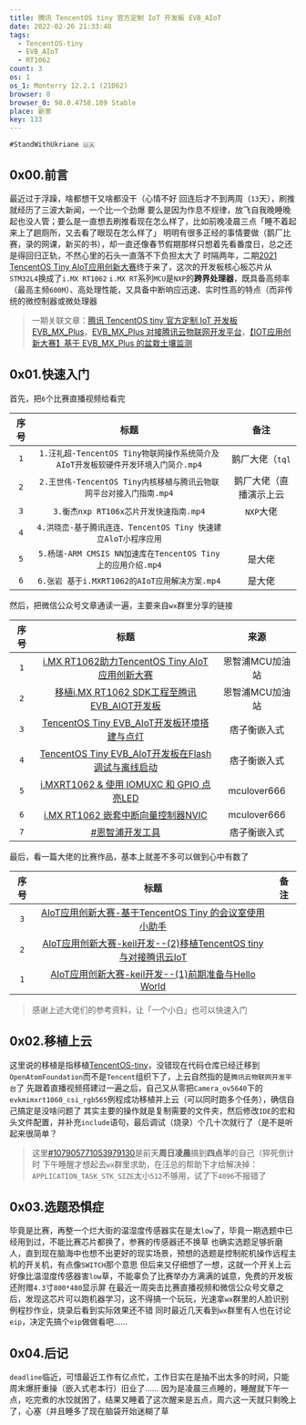 ```yaml
---
title: 腾讯 TencentOS tiny 官方定制 IoT 开发板 EVB_AIoT
date: 2022-02-26 21:33:48
tags:
  - TencentOS-tiny
  - EVB_AIoT
  - RT1062
count: 3
os: 1
os_1: Monterry 12.2.1 (21D62)
browser: 0
browser_0: 98.0.4758.109 Stable
place: 新家
key: 133
---
```

    #StandWithUkriane 🇺🇦
<!-- more -->
## 0x00.前言
<span title="你知道的太多了" class="heimu">最近过于浮躁，啥都想干又啥都没干（心情不好
回连后才不到两周（`13`天），刷推就经历了三波大新闻，一个比一个劲爆
要么是因为作息不规律，放飞自我晚睡晚起也没人管；要么是一直想去刷推看现在怎么样了，比如前晚凌晨三点「睡不着起来上了趟厕所，又去看了眼现在怎么样了」
明明有很多正经的事情要做（鹅厂比赛，录的网课，新买的书），却一直还像春节假期那样只想着先看番度日，总之还是得回归正轨，不然心里的石头一直落不下负担太大了</span>
时隔两年，二期[2021 TencentOS Tiny AIoT应用创新大赛](https://web.archive.org/web/20220307120534/https://cloud.tencent.com/developer/competition/introduction/10032)终于来了，这次的开发板核心板芯片从`STM32L4`换成了`i.MX RT1062`
`i.MX RT`系列`MCU`是`NXP`的**跨界处理器**，既具备高频率（最高主频`600M`）、高处理性能，又具备中断响应迅速、实时性高的特点（而非传统的微控制器或微处理器
> 一期关联文章：[腾讯 TencentOS tiny 官方定制 IoT 开发板 EVB_MX_Plus](../EVB-MX-Plus/init.html)，[EVB_MX_Plus 对接腾讯云物联网开发平台](../EVB-MX-Plus/qcloud-iot-explorer.html)，[【IOT应用创新大赛】基于 EVB_MX_Plus 的盆栽土壤监测](../EVB-MX-Plus/flower.html)

## 0x01.快速入门
首先，把`6`个比赛直播视频给看完

序号 | 标题 | 备注
:---: | :---: | :---:
`1` | `1.汪礼超-TencentOS Tiny物联网操作系统简介及AIoT开发板软硬件开发环境入门简介.mp4` | 鹅厂大佬（`tql`
`2` | `2.王世伟-TencentOS Tiny内核移植与腾讯云物联网平台对接入门指南.mp4` | 鹅厂大佬（直播演示上云
`3` | `3.衡杰nxp RT106x芯片开发快速指南.mp4` | `NXP`大佬
`4` | `4.洪晓峦-基于腾讯连连、TencentOS Tiny 快速建立AloT小程序应用` | 
`5` | `5.杨瑞-ARM CMSIS NN加速库在TencentOS Tiny上的应用介绍.mp4` | 是大佬
`6` | `6.张岩 基于i.MXRT1062的AIoT应用解决方案.mp4` | 是大佬

然后，把微信公众号文章通读一遍，主要来自`wx`群里分享的链接

序号 | 标题 | 来源
:---: | :---: | :---:
`1` | [i.MX RT1062助力TencentOS Tiny AIoT应用创新大赛](https://web.archive.org/web/20220307123217/https://mp.weixin.qq.com/s?__biz=MzI3NDYwOTQ5Mg%3D%3D&mid=2247489403&idx=2&sn=c2c5580e26e62d7785f222de1a715640) | 恩智浦MCU加油站
`2` | [移植i.MX RT1062 SDK工程至腾讯EVB_AIOT开发板](https://web.archive.org/web/20220307123104/https://mp.weixin.qq.com/s?__biz=MzI3NDYwOTQ5Mg%3D%3D&mid=2247489703&idx=1&sn=e15d47d588f08d6c2492bd1f4e0f3182) | 恩智浦MCU加油站
`3` | [TencentOS Tiny EVB_AIoT开发板环境搭建与点灯](https://web.archive.org/web/20220307123653/https://mp.weixin.qq.com/s?__biz=MzU0MzQzMzc5Nw%3D%3D&mid=2247488772&idx=1&sn=f7324446713f32c212ee6f332ada1359) | 痞子衡嵌入式
`4` | [TencentOS Tiny EVB_AIoT开发板在Flash调试与离线启动](https://web.archive.org/web/20220307123818/https://mp.weixin.qq.com/s?__biz=MzU0MzQzMzc5Nw%3D%3D&mid=2247488788&idx=1&sn=8dbfee385ad3215633c3e225b772ef45) | 痞子衡嵌入式
`5` | [i.MXRT1062 & 使用 IOMUXC 和 GPIO 点亮LED](https://web.archive.org/web/20220307124919/https://mp.weixin.qq.com/s?__biz=MzUyMTE0NTA2Ng%3D%3D&mid=2247487157&idx=1&sn=0e5beb407a96f0441620f823b502e607) | mculover666
`6` | [i.MX RT1062 嵌套中断向量控制器NVIC](https://web.archive.org/web/20220307125512/https://mp.weixin.qq.com/s?__biz=MzUyMTE0NTA2Ng%3D%3D&mid=2247487192&idx=1&sn=8251c5b9663525e4be0fd98a056545fa) | mculover666
`7` | [#恩智浦开发工具](https://web.archive.org/web/20220307123420/https://mp.weixin.qq.com/mp/appmsgalbum?__biz=MzU0MzQzMzc5Nw%3D%3D&action=getalbum&album_id=1522554051819864065) | 痞子衡嵌入式

最后，看一篇大佬的比赛作品，基本上就差不多可以做到心中有数了

序号 | 标题 | 备注
:---: | :---: | :---:
`3` | [AIoT应用创新大赛-基于TencentOS Tiny 的会议室使用小助手](https://web.archive.org/web/20220307125656/https://cloud.tencent.com/developer/article/1940558) | 
`2` | [AIoT应用创新大赛-keil开发--(2)移植TencentOS tiny与对接腾讯云IoT](https://web.archive.org/web/20220307130140/https://cloud.tencent.com/developer/article/1931085) | 
`1` | [AIoT应用创新大赛-keil开发--(1)前期准备与Hello World](https://web.archive.org/web/20220307125911/https://cloud.tencent.com/developer/article/1925881) | 

> 感谢上述大佬们的参考资料，让「一个小白」也可以快速入门

## 0x02.移植上云
这里说的移植是指移植[TencentOS-tiny](https://github.com/OpenAtomFoundation/TencentOS-tiny)，没错现在代码仓库已经迁移到`OpenAtomFoundation`而不是`Tencent`组织下了，上云自然指的是`腾讯云物联网开发平台`了
先跟着直播视频搭建过一遍之后，自己又从零把`Camera_ov5640`下的`evkmimxrt1060_csi_rgb565`例程成功移植并上云（可以同时跑多个任务），确信自己搞定是没啥问题了
其实主要的操作就是复制需要的文件夹，然后修改`IDE`的宏和头文件配置，并补充`include`语句，最后调试（烧录）个几十次就行了（<span title="你知道的太多了" class="heimu">是不是听起来很简单？</span>
> 这里[#107905771053979130](https://mastodon.yuangezhizao.cn/web/statuses/107905771053979130)是前天**周日凌晨**搞到**四点半**的自己（<span title="你知道的太多了" class="heimu">猝死倒计时</span>
下午睡醒才想起去`wx`群里求助，在汪总的帮助下才给解决掉：`APPLICATION_TASK_STK_SIZE`太小`512`不够用，试了下`4096`不报错了

## 0x03.选题恐惧症
毕竟是比赛，再整一个烂大街的温湿度传感器实在是太`low`了，毕竟一期选题中已经用到过，不能比赛芯片都换了，参赛的传感器还不换草
也确实选题足够折磨人，直到现在脑海中也想不出更好的现实场景，预想的选题是控制舵机操作远程主机的开关机，有点像`SWITCH`那个意思
但后来又仔细想了一想，这就一个开关上云好像比温湿度传感器害`low`草，不能辜负了比赛举办方满满的诚意，免费的开发板还附赠`4.3`寸`800*480`显示屏
在最近一周突击比赛直播视频和微信公众号文章之后，发现这芯片可以跑机器学习，这不得搞一个玩玩，光速拿`wx`群里的人脸识别例程抄作业，烧录后看到实际效果还不错
同时最近几天看到`wx`群里有人也在讨论`eip`，决定先搞个`eip`做做看吧……

## 0x04.后记
`deadline`临近，可惜最近工作有亿点忙，工作日实在是抽不出太多的时间，只能周末爆肝重操（嵌入式老本行）旧业了……
<span title="你知道的太多了" class="heimu">因为是凌晨三点睡的，睡醒就下午一点，吃完煮的水饺就困了，结果又睡着了这次醒来是五点，周六这一天就只剩晚上了，心塞（并且睡多了现在脑袋开始迷糊了草</span>
